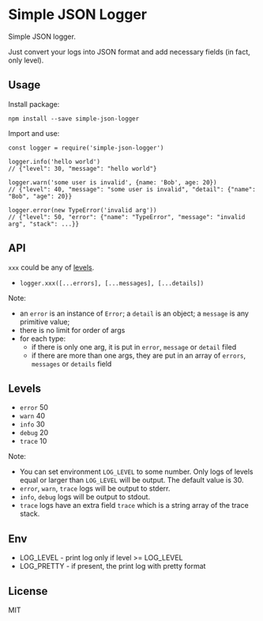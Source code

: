 # Simple JSON Logger

Simple JSON logger.

Just convert your logs into JSON format and add necessary fields (in fact, only level). 

## Usage

Install package:

`npm install --save simple-json-logger`

Import and use:

```
const logger = require('simple-json-logger')

logger.info('hello world') 
// {"level": 30, "message": "hello world"}

logger.warn('some user is invalid', {name: 'Bob', age: 20})
// {"level": 40, "message": "some user is invalid", "detail": {"name": "Bob", "age": 20}}

logger.error(new TypeError('invalid arg'))
// {"level": 50, "error": {"name": "TypeError", "message": "invalid arg", "stack": ...}}
```

## API

`xxx` could be any of [levels](#levels).

- `logger.xxx([...errors], [...messages], [...details])`

Note:

- an `error` is an instance of `Error`; a `detail` is an object; a `message` is any primitive value;
- there is no limit for order of args
- for each type:
  - if there is only one arg, it is put in `error`, `message` or `detail` filed
  - if there are more than one args, they are put in an array of `errors`, `messages` or `details` field

## Levels

- `error`   50
- `warn`    40
- `info`    30
- `debug`   20
- `trace`   10

Note:

- You can set environment `LOG_LEVEL` to some number. Only logs of levels equal or larger than `LOG_LEVEL` will
be output. The default value is 30.
- `error`, `warn`, `trace` logs will be output to stderr.
- `info`, `debug` logs will be output to stdout.
- `trace` logs have an extra field `trace` which is a string array of the trace stack.

## Env

- LOG_LEVEL - print log only if level >= LOG_LEVEL
- LOG_PRETTY - if present, the print log with pretty format

## License

MIT
